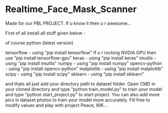 # Realtime_Face_Mask_Scanner

Made for our PBL PROJECT. If u know it then u r awesome...

First of all install all stuff given below :

of course python (latest version)

tensorflow   - using "pip install tensorflow"    If u r rocking NVDIA GPU then use "pip install tensorflow-gpu"
keras   - using "pip install keras"
imutils   - using "pip install imutils"
numpy   - using "pip install numpy"
opencv-python   - using "pip install opencv-python"
matplotlib   - using "pip install matplotlib"
scipy   - using "pip install scipy"
sklearn   - using "pip install sklearn"

and thats all just add your directory path to dataset folder. Open CMD in your cloned directory and type "python train_model.py" to train your model and type "python start_project.py" to start project. 
You can also add more pics in dataset photos to train your model more accurately.
Fill free to modify values and play with project 
Peace,
NIK...
